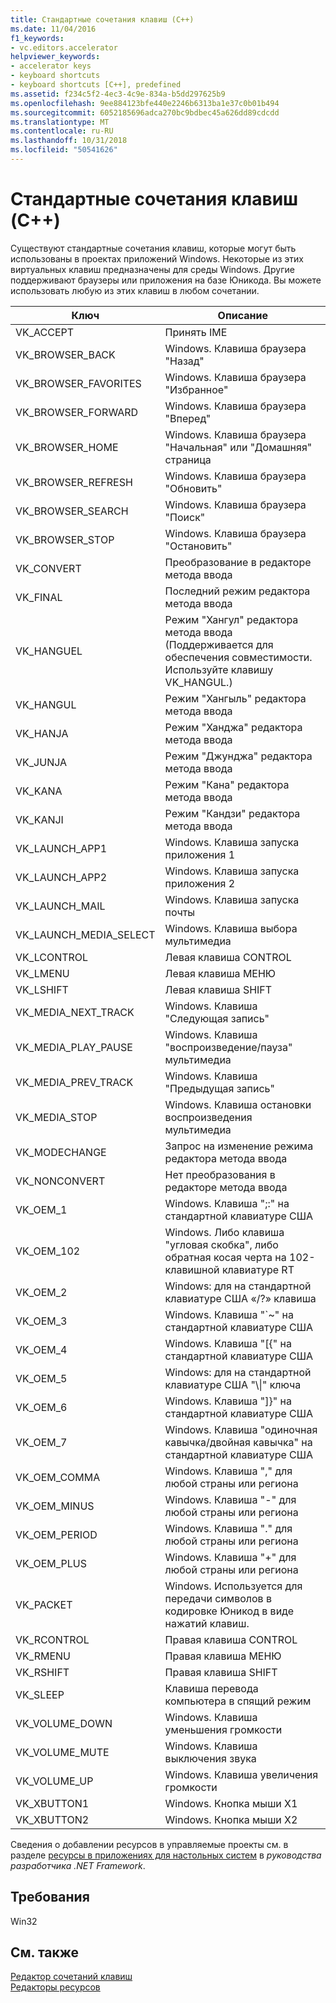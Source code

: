 ```yaml
---
title: Стандартные сочетания клавиш (C++)
ms.date: 11/04/2016
f1_keywords:
- vc.editors.accelerator
helpviewer_keywords:
- accelerator keys
- keyboard shortcuts
- keyboard shortcuts [C++], predefined
ms.assetid: f234c5f2-4ec3-4c9e-834a-b5dd297625b9
ms.openlocfilehash: 9ee884123bfe440e2246b6313ba1e37c0b01b494
ms.sourcegitcommit: 6052185696adca270bc9bdbec45a626dd89cdcdd
ms.translationtype: MT
ms.contentlocale: ru-RU
ms.lasthandoff: 10/31/2018
ms.locfileid: "50541626"
---
```

# <a name="predefined-accelerator-keys-c"></a>Стандартные сочетания клавиш (C++)

Существуют стандартные сочетания клавиш, которые могут быть использованы в проектах приложений Windows. Некоторые из этих виртуальных клавиш предназначены для среды Windows. Другие поддерживают браузеры или приложения на базе Юникода. Вы можете использовать любую из этих клавиш в любом сочетании.

|Ключ|Описание|
|---------|-----------------|
|VK_ACCEPT|Принять IME|
|VK_BROWSER_BACK|Windows. Клавиша браузера "Назад"|
|VK_BROWSER_FAVORITES|Windows. Клавиша браузера "Избранное"|
|VK_BROWSER_FORWARD|Windows. Клавиша браузера "Вперед"|
|VK_BROWSER_HOME|Windows. Клавиша браузера "Начальная" или "Домашняя" страница|
|VK_BROWSER_REFRESH|Windows. Клавиша браузера "Обновить"|
|VK_BROWSER_SEARCH|Windows. Клавиша браузера "Поиск"|
|VK_BROWSER_STOP|Windows. Клавиша браузера "Остановить"|
|VK_CONVERT|Преобразование в редакторе метода ввода|
|VK_FINAL|Последний режим редактора метода ввода|
|VK_HANGUEL|Режим "Хангул" редактора метода ввода (Поддерживается для обеспечения совместимости. Используйте клавишу VK_HANGUL.)|
|VK_HANGUL|Режим "Хангыль" редактора метода ввода|
|VK_HANJA|Режим "Ханджа" редактора метода ввода|
|VK_JUNJA|Режим "Джунджа" редактора метода ввода|
|VK_KANA|Режим "Кана" редактора метода ввода|
|VK_KANJI|Режим "Кандзи" редактора метода ввода|
|VK_LAUNCH_APP1|Windows. Клавиша запуска приложения 1|
|VK_LAUNCH_APP2|Windows. Клавиша запуска приложения 2|
|VK_LAUNCH_MAIL|Windows. Клавиша запуска почты|
|VK_LAUNCH_MEDIA_SELECT|Windows. Клавиша выбора мультимедиа|
|VK_LCONTROL|Левая клавиша CONTROL|
|VK_LMENU|Левая клавиша МЕНЮ|
|VK_LSHIFT|Левая клавиша SHIFT|
|VK_MEDIA_NEXT_TRACK|Windows. Клавиша "Следующая запись"|
|VK_MEDIA_PLAY_PAUSE|Windows. Клавиша "воспроизведение/пауза" мультимедиа|
|VK_MEDIA_PREV_TRACK|Windows. Клавиша "Предыдущая запись"|
|VK_MEDIA_STOP|Windows. Клавиша остановки воспроизведения мультимедиа|
|VK_MODECHANGE|Запрос на изменение режима редактора метода ввода|
|VK_NONCONVERT|Нет преобразования в редакторе метода ввода|
|VK_OEM_1|Windows. Клавиша ";:" на стандартной клавиатуре США|
|VK_OEM_102|Windows. Либо клавиша "угловая скобка", либо обратная косая черта на 102-клавишной клавиатуре RT|
|VK_OEM_2|Windows: для на стандартной клавиатуре США «/?» клавиша|
|VK_OEM_3|Windows. Клавиша "`~" на стандартной клавиатуре США|
|VK_OEM_4|Windows. Клавиша "[{" на стандартной клавиатуре США|
|VK_OEM_5|Windows: для на стандартной клавиатуре США "\\&#124;" ключа|
|VK_OEM_6|Windows. Клавиша "]}" на стандартной клавиатуре США|
|VK_OEM_7|Windows. Клавиша "одиночная кавычка/двойная кавычка" на стандартной клавиатуре США|
|VK_OEM_COMMA|Windows. Клавиша "," для любой страны или региона|
|VK_OEM_MINUS|Windows. Клавиша "-" для любой страны или региона|
|VK_OEM_PERIOD|Windows. Клавиша "." для любой страны или региона|
|VK_OEM_PLUS|Windows. Клавиша "+" для любой страны или региона|
|VK_PACKET|Windows. Используется для передачи символов в кодировке Юникод в виде нажатий клавиш.|
|VK_RCONTROL|Правая клавиша CONTROL|
|VK_RMENU|Правая клавиша МЕНЮ|
|VK_RSHIFT|Правая клавиша SHIFT|
|VK_SLEEP|Клавиша перевода компьютера в спящий режим|
|VK_VOLUME_DOWN|Windows. Клавиша уменьшения громкости|
|VK_VOLUME_MUTE|Windows. Клавиша выключения звука|
|VK_VOLUME_UP|Windows. Клавиша увеличения громкости|
|VK_XBUTTON1|Windows. Кнопка мыши X1|
|VK_XBUTTON2|Windows. Кнопка мыши X2|

Сведения о добавлении ресурсов в управляемые проекты см. в разделе [ресурсы в приложениях для настольных систем](/dotnet/framework/resources/index) в *руководства разработчика .NET Framework*.

## <a name="requirements"></a>Требования

Win32

## <a name="see-also"></a>См. также

[Редактор сочетаний клавиш](../windows/accelerator-editor.md)<br/>
[Редакторы ресурсов](../windows/resource-editors.md)